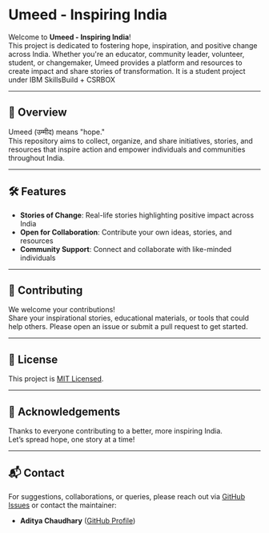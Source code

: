 # Umeed - Inspiring India 

Welcome to **Umeed - Inspiring India**!  
This project is dedicated to fostering hope, inspiration, and positive change across India. Whether you're an educator, community leader, volunteer, student, or changemaker, Umeed provides a platform and resources to create impact and share stories of transformation.
It is a student project under IBM SkillsBuild + CSRBOX

---

## 🌟 Overview

Umeed (उम्मीद) means "hope."  
This repository aims to collect, organize, and share initiatives, stories, and resources that inspire action and empower individuals and communities throughout India.

---

## 🛠️ Features

- **Stories of Change**: Real-life stories highlighting positive impact across India
- **Open for Collaboration**: Contribute your own ideas, stories, and resources
- **Community Support**: Connect and collaborate with like-minded individuals

---


## 🤝 Contributing

We welcome your contributions!  
Share your inspirational stories, educational materials, or tools that could help others. Please open an issue or submit a pull request to get started.


---

## 📢 License

This project is [MIT Licensed](LICENSE).

---

## 🙏 Acknowledgements

Thanks to everyone contributing to a better, more inspiring India.  
Let’s spread hope, one story at a time!

---

## 📬 Contact

For suggestions, collaborations, or queries, please reach out via [GitHub Issues](https://github.com/AdityaXChaudhary/Umeed-Inspiring-India/issues) or contact the maintainer:

- **Aditya Chaudhary** ([GitHub Profile](https://github.com/AdityaXChaudhary))

